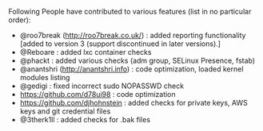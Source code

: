Following People have contributed to various features (list in no particular order):

* @roo7break (http://roo7break.co.uk/) : added reporting functionality [added to version 3 (support discontinued in later versions).]
* @Reboare : added lxc container checks
* @phackt : added various checks (adm group, SELinux Presence, fstab)
* @anantshri (http://anantshri.info) : code optimization, loaded kernel modules listing
* @gedigi : fixed incorrect sudo NOPASSWD check
* https://github.com/d78ui98 : code optimization
* https://github.com/djhohnstein : added checks for private keys, AWS keys and git credential files
* @3therk1ll : added checks for .bak files
